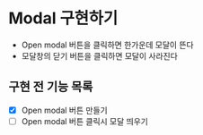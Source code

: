 # Modal 구현하기

- Open modal 버튼을 클릭하면 한가운데 모달이 뜬다
- 모달창의 닫기 버튼을 클릭하면 모달이 사라진다

## 구현 전 기능 목록

- [x] Open modal 버튼 만들기
- [ ] Open modal 버튼 클릭시 모달 띄우기
